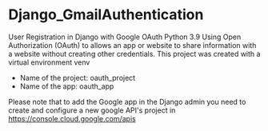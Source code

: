 # Django_GmailAuthentication
User Registration in Django with Google OAuth
Python 3.9
Using Open Authorization (OAuth) to allows an app or website to share information with a website without creating other credentials.
This project was created with a virtual environment venv

- Name of the project: oauth_project
- Name of the app: oauth_app

Please note that to add the Google app in the Django admin you need to create and configure a new google API's project in https://console.cloud.google.com/apis
